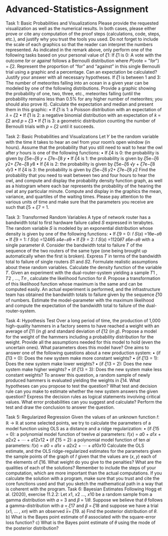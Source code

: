 # Advanced-Statistics-Assignment
Task 1: Basic Probabilities and Visualizations 
Please provide the requested visualization as well as the numerical results. In both cases, please either prove or
cite any computation of the proof steps (calculations, code, steps, etc.), and justify why you trust the tools you
used. Do not forget to include the scale of each graphics so that the reader can interpret the numbers represented.
As indicated in the remark above, only perform one of the following tasks based on your personal value of 𝜉1:
If 𝜉1 is 0: A vote with the outcome 𝑓𝑜𝑟 or 𝑎𝑔𝑎𝑖𝑛𝑠𝑡 follows a Bernoulli distribution where 𝑃(vote =
"𝑓𝑜𝑟") = 𝜉2.
Represent the proportion of “for” and “against” in this single Bernoulli trial using a graphic and a percentage. Can
an expectation be calculated? Justify your answer with all necessary hypotheses.
If 𝜉1 is between 1 and 3:
The number of meteorites falling into an ocean in a given year can be modeled by one of the following
distributions. Provide a graphic showing the probability of one, two, three, etc., meteorites falling (until the
probability remains less than 0.5% for any higher number of meteorites; you should also prove it). Calculate the
expectation and median and present them in this graphic:
• If 𝜉1 is 1: a Poisson distribution with an expectation of 𝜆 = 𝜉2
• If 𝜉1 is 2: a negative binomial distribution with an expectation of 𝑘 = 𝜉2 and 𝑝 = 𝜉3
• If 𝜉1 is 3: a geometric distribution counting the number of Bernoulli trials with 𝑝 = 𝜉2 until it succeeds.

Task 2: Basic Probabilities and Visualizations 
Let 𝑌 be the random variable with the time it takes to hear an owl from your room’s open window (in hours).
Assume that the probability that you still need to wait to hear the owl after 𝑦 hours is one of the following
functions:
• If 𝜉4 is 0: the probability is given by 𝜉5e−𝜉6 𝑦 + 𝜉7e−𝜉8 𝑦
• If 𝜉4 is 1: the probability is given by 𝜉5e−𝜉6 𝑦2+ 𝜉7e−𝜉8 𝑦8
• If 𝜉4 is 2: the probability is given by 𝜉5e−𝜉6 √𝑦 + 𝜉7e−𝜉8 √𝑦3
• If 𝜉4 is 3: the probability is given by 𝜉5e−𝜉6 𝑦2+ 𝜉7e−𝜉8 𝑦2
Find the probability that you need to wait between two and four hours to hear the owl, and compute and display
the probability density function graph, as well as a histogram where each bar represents the probability of the
hearing the owl at any particular minute. Compute and display in the graphics the mean, variance, and quartiles
of the waiting times.
Please pay attention to the various units of time and make sure that the parameters you receive are such that
𝜉5 + 𝜉7 = 1.

Task 3: Transformed Random Variables
A type of network router has a bandwidth total to first hardware failure called 𝑆 expressed in terabytes. The
random variable 𝑆 is modeled by an exponential distribution whose density is given by one of the following
functions:
• If 𝜉9 = 0: 𝑓 𝑆(𝑠) =1θ𝑒−𝑠θ
• If 𝜉9 = 1: 𝑓 𝑆(𝑠) =124θ5 𝑠4𝑒−𝑠θ
• If 𝜉9 = 2: 𝑓 𝑆(𝑠) =1120𝜃7 𝑠6𝑒−𝑠θ
with a single parameter 𝜃. Consider the bandwidth total to failure 𝑇 of the sequence of the two routers of the
same type (one being brought up automatically when the first is broken).
Express 𝑇 in terms of the bandwidth total to failure of single routers 𝑆1 and 𝑆2. Formulate realistic assumptions
about these random variables. Calculate the density function of the variable 𝑇.
Given an experiment with the dual-router-system yielding a sample 𝑇1 , 𝑇2 , …, 𝑇𝑛 , calculate the likelihood
function for 𝜃. Propose a transformation of this likelihood function whose maximum is the same and can be
computed easily.
An actual experiment is performed, and the infrastructure team has obtained the bandwidth totals to failure given
by the sequence 𝜉10 of numbers. Estimate the model-parameter with the maximum likelihood and compute the
expectation of the bandwidth total to failure of the dual-router-system.

Task 4: Hypothesis Test
Over a long period of time, the production of 1,000 high-quality hammers in a factory seems to have reached a
weight with an average of 𝜉11 (in 𝑔) and standard deviation of 𝜉12 (in 𝑔). Propose a model for the weight of the
hammers including a probability distribution for the weight. Provide all the assumptions needed for this model
to hold (even the uncertain ones). What parameters does this model have?
One aims to answer one of the following questions about a new production system:
• (if 𝜉13 = 0): Does the new system make more constant weights?
• (if 𝜉13 = 1): Does the new system make lower weights?
• (if 𝜉13 = 2): Does the new system make higher weights?
• (if 𝜉13 = 3): Does the new system make less constant weights?
To answer this question, a random sample of newly produced hammers is evaluated yielding the weights in 𝜉14.
What hypotheses can you propose to test the question? What test and decision rule can you make to estimate
whether the new system answers the given question? Express the decision rules as logical statements involving
critical values. What error probabilities can you suggest and calculate? Perform the test and draw the conclusion to answer the question.

Task 5: Regularized Regression
Given the values of an unknown function 𝑓: ℝ → ℝ at some selected points, we try to calculate the parameters
of a model function using OLS as a distance and a ridge regularization:
• (if 𝜉15 = 0): a polynomial model function of twelve 𝛼𝑖 parameters: 𝑓(𝑥) = 𝛼0 + 𝛼1𝑥 + 𝛼2𝑥2 + ⋯ +
𝛼12𝑥12
• (if 𝜉15 = 2): a polynomial model function of ten 𝛼𝑖 parameters: 𝑓(𝑥) = 𝛼0 + 𝛼1𝑥 + 𝛼2𝑥2 + ⋯ +
𝛼10𝑥10
Calculate the OLS estimate, and the OLS ridge-regularized estimates for the parameters given the sample points
of the graph of 𝑓 given that the values are (𝑥, 𝑦) each of the elements of 𝜉16. What weight do you give to the
penalties? What are the qualities of each of the solutions?
Remember to include the steps of your computation, which are more important than the actual computations. If
you calculate the solution with a program, make sure that you trust and cite the core functions used and that you
sketch the mathematical path in a way that is coherent with the program.
Task 6: Bayesian Estimates
Following Hogg et al. (2020), exercise 11.2.2:
Let 𝑥1, 𝑥2 …, 𝑥10 be a random sample from a gamma distribution with 𝛼 = 3 and 𝛽 = 1/𝜃. Suppose we believe
that 𝜃 follows a gamma-distribution with 𝛼 = 𝜉17 and 𝛽 = 𝜉18 and suppose we have a trial (𝑥1, … , 𝑥𝑛) with an
observed 𝑥̅= 𝜉19.
a) Find the posterior distribution of 𝜃.
b) What is the Bayes point estimate of 𝜃 associated with the square-error loss function?
c) What is the Bayes point estimate of 𝜃 using the mode of the posterior distribution?

  
